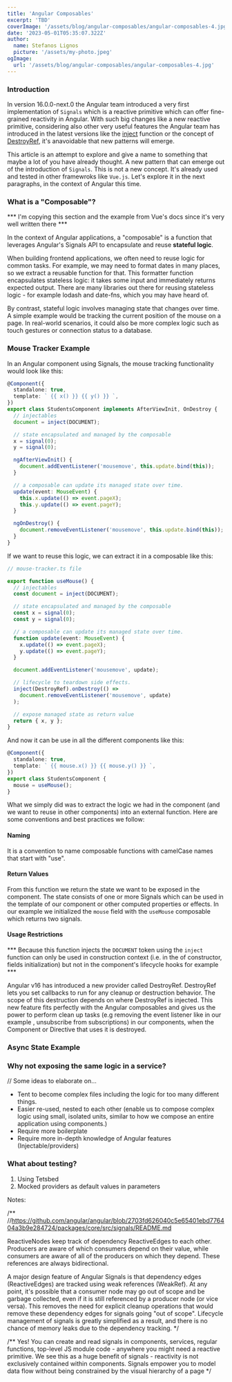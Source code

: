```yaml
---
title: 'Angular Composables'
excerpt: 'TBD'
coverImage: '/assets/blog/angular-composables/angular-composables-4.jpg'
date: '2023-05-01T05:35:07.322Z'
author:
  name: Stefanos Lignos
  picture: '/assets/my-photo.jpeg'
ogImage:
  url: '/assets/blog/angular-composables/angular-composables-4.jpg'
---
```


### Introduction

In version 16.0.0-next.0 the Angular team introduced a very first implementation of `Signals` which is a reactive primitive which can offer fine-grained reactivity in Angular. With such big changes like a new reactive primitive, considering also other very useful features the Angular team has introduced in the latest versions like the [inject](https://angular.io/api/core/testing/inject) function or the concept of [DestroyRef](https://next.angular.io/api/core/DestroyRef), it's anavoidable that new patterns will emerge. 

This article is an attempt to explore and give a name to something that maybe a lot of you have already thought. A new pattern that can emerge out of the introduction of `Signals`. This is not a new concept. It's already used and tested in other framewroks like `Vue.js`. Let's explore it in the next paragraphs, in the context of Angular this time.

### What is a "Composable"?

*** I'm copying this section and the example from Vue's docs since it's very well written there ***

In the context of Angular applications, a "composable" is a function that leverages Angular's Signals API to encapsulate and reuse **stateful logic**. 

When building frontend applications, we often need to reuse logic for common tasks. For example, we may need to format dates in many places, so we extract a reusable function for that. This formatter function encapsulates stateless logic: it takes some input and immediately returns expected output. There are many libraries out there for reusing stateless logic - for example lodash and date-fns, which you may have heard of.

By contrast, stateful logic involves managing state that changes over time. A simple example would be tracking the current position of the mouse on a page. In real-world scenarios, it could also be more complex logic such as touch gestures or connection status to a database.

### Mouse Tracker Example

In an Angular component using Signals, the mouse tracking functionality would look like this:

```ts
@Component({
  standalone: true,
  template: ` {{ x() }} {{ y() }} `,
})
export class StudentsComponent implements AfterViewInit, OnDestroy {
  // injectables
  document = inject(DOCUMENT);

  // state encapsulated and managed by the composable
  x = signal(0);
  y = signal(0);

  ngAfterViewInit() {
    document.addEventListener('mousemove', this.update.bind(this));
  }

  // a composable can update its managed state over time.
  update(event: MouseEvent) {
    this.x.update(() => event.pageX);
    this.y.update(() => event.pageY);
  }

  ngOnDestroy() {
    document.removeEventListener('mousemove', this.update.bind(this));
  }
}
```

If we want to reuse this logic, we can extract it in a composable like this:

```ts
// mouse-tracker.ts file

export function useMouse() {
  // injectables
  const document = inject(DOCUMENT);

  // state encapsulated and managed by the composable
  const x = signal(0);
  const y = signal(0);

  // a composable can update its managed state over time.
  function update(event: MouseEvent) {
    x.update(() => event.pageX);
    y.update(() => event.pageY);
  }

  document.addEventListener('mousemove', update);

  // lifecycle to teardown side effects.
  inject(DestroyRef).onDestroy(() =>
    document.removeEventListener('mousemove', update)
  );

  // expose managed state as return value
  return { x, y };
}
``` 

And now it can be use in all the different components like this:

```ts
@Component({
  standalone: true,
  template: ` {{ mouse.x() }} {{ mouse.y() }} `,
})
export class StudentsComponent {
  mouse = useMouse();
}
```

What we simply did was to extract the logic we had in the component (and we want to reuse in other components) into an external function. Here are some conventions and best practices we follow:

#### Naming

It is a convention to name composable functions with camelCase names that start with "use".


#### Return Values

From this function we return the state we want to be exposed in the component. The state consists of one or more Signals which can be used in the template of our component or other computed properties or effects. In our example we initialized the `mouse` field with the `useMouse` composable which returns two signals.

#### Usage Restrictions

*** Because this function injects the `DOCUMENT` token using the `inject` function can only be used in construction context (i.e. in the of constructor, fields initialization) but not in the component's lifecycle hooks for example ***

Angular v16 has introduced a new provider called DestroyRef. DestroyRef lets you set callbacks to run for any cleanup or destruction behavior. The scope of this destruction depends on where DestroyRef is injected. This new feature fits perfectly with the Angular composables and gives us the power to perform clean up tasks (e.g removing the event listener like in our example , unsubscribe from subscriptions) in our components, when the Component or Directive that uses it is destroyed. 

### Async State Example



### Why not exposing the same logic in a service?

// Some ideas to elaborate on...
- Tent to become complex files including the logic for too many different things. 
- Easier re-used, nested to each other (enable us to compose complex logic using small, isolated units, similar to how we compose an entire application using components.)
- Require more boilerplate
- Require more in-depth knowledge of Angular features (Injectable/providers)


### What about testing?

1. Using Tetsbed
2. Mocked providers as default values in parameters



Notes:

/**
//https://github.com/angular/angular/blob/2703fd626040c5e65401ebd776404a3b9e284724/packages/core/src/signals/README.md

ReactiveNodes keep track of dependency ReactiveEdges to each other. Producers are aware of which consumers depend on their value, while consumers are aware of all of the producers on which they depend. These references are always bidirectional.

A major design feature of Angular Signals is that dependency edges (ReactiveEdges) are tracked using weak references (WeakRef). At any point, it's possible that a consumer node may go out of scope and be garbage collected, even if it is still referenced by a producer node (or vice versa). This removes the need for explicit cleanup operations that would remove these dependency edges for signals going "out of scope". Lifecycle management of signals is greatly simplified as a result, and there is no chance of memory leaks due to the dependency tracking.
 */

 /** 
Yes! You can create and read signals in components, services, regular functions, top-level JS module code - anywhere you might need a reactive primitive. We see this as a huge benefit of signals - reactivity is not exclusively contained within components. Signals empower you to model data flow without being constrained by the visual hierarchy of a page
*/ 
